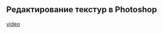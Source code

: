 ## Редактирование текстур в Photoshop

[video](https://player.softculture.cc/embed/online/ISB/ISB_1.18.12_L8-7_Texture_Edit)
